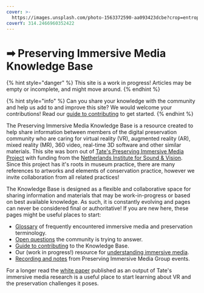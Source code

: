 ```yaml
---
cover: >-
  https://images.unsplash.com/photo-1563372590-aa093423dcbe?crop=entropy&cs=srgb&fm=jpg&ixid=MnwxOTcwMjR8MHwxfHNlYXJjaHw3fHx2aXJ0dWFsJTIwcmVhbGl0eXxlbnwwfHx8fDE2MzQ1NDcyNDc&ixlib=rb-1.2.1&q=85
coverY: 314.2466960352422
---
```


# ➡ Preserving Immersive Media Knowledge Base

{% hint style="danger" %}
This site is a work in progress! Articles may be empty or incomplete, and might move around.
{% endhint %}

{% hint style="info" %}
Can you share your knowledge with the community and help us add to and improve this site? We would welcome your contributions! Read our [guide to contributing](contributors/#guide-to-contributing) to get started.
{% endhint %}

The Preserving Immersive Media Knowledge Base is a resource created to help share information between members of the digital preservation community who are caring for virtual reality (VR), augmented reality (AR), mixed reality (MR), 360 video, real-time 3D software and other similar materials. This site was born out of [Tate's Preserving Immersive Media Project](https://www.tate.org.uk/about-us/projects/preserving-immersive-media) with funding from the [Netherlands Institute for Sound & Vision](https://www.beeldengeluid.nl/en). Since this project has it's roots in museum practice, there are many references to artworks and elements of conservation practice, however we invite collaboration from all related practices!

The Knowledge Base is designed as a flexible and collaborative space for sharing information and materials that may be work-in-progress or based on best available knowledge. As such, it is constantly evolving and pages can never be considered final or authoritative! If you are new here, these pages might be useful places to start:

* [Glossary](glossary.md) of frequently encountered immersive media and preservation terminology.
* [Open questions](open-questions.md) the community is trying to answer.
* [Guide to contributing](contributors/#guide-to-contributing) to the Knowledge Base.
* Our (work in progress!) resource for [understanding immersive media](broken-reference).
* [Recording and notes](development-log.md) from Preserving Immersive Media Group events.

For a longer read the [white paper](https://www.tate.org.uk/file/preserving-virtual-reality-artworks) published as an output of Tate's immersive media research is a useful place to start learning about VR and the preservation challenges it poses.&#x20;
